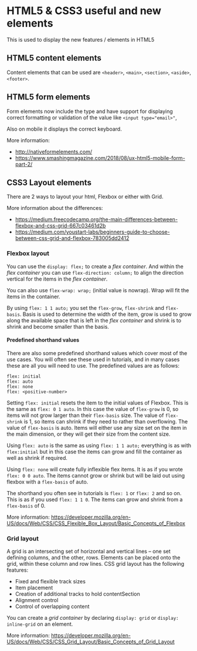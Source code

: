 # HTML5 & CSS3 useful and new elements

This is used to display the new features / elements in HTML5

## HTML5 content elements

Content elements that can be used are `<header>`, `<main>`, `<section>`, `<aside>`, `<footer>`.

## HTML5 form elements

Form elements now include the type and have support for displaying correct formatting or validation of the value like `<input type="email>"`,

Also on mobile it displays the correct keyboard.

More information: 
- http://nativeformelements.com/
- https://www.smashingmagazine.com/2018/08/ux-html5-mobile-form-part-2/

## CSS3 Layout elements

There are 2 ways to layout your html, Flexbox or either with Grid.

More information about the differences: 
- https://medium.freecodecamp.org/the-main-differences-between-flexbox-and-css-grid-667c03461d2b
- https://medium.com/youstart-labs/beginners-guide-to-choose-between-css-grid-and-flexbox-783005dd2412 

### Flexbox layout
You can use the `display: flex;` to create a *flex container*.
And within the *flex container* you can use `flex-direction: column;` to align the direction vertical for the items in the *flex container*.

You can also use `flex-wrap: wrap;` (initial value is nowrap). Wrap will fit the items in the container.

By using `flex: 1 1 auto;` you set the `flex-grow`, `flex-shrink` and `flex-basis`.
Basis is used to determine the width of the item, grow is used to grow along the available space that is left in the *flex container* and shrink is to shrink and become smaller than the basis.

#### Predefined shorthand values

There are also some predefined shorthand values which cover most of the use cases. You will often see these used in tutorials, and in many cases these are all you will need to use. The predefined values are as follows:
```
flex: initial
flex: auto
flex: none
flex: <positive-number>
```
Setting `flex: initial` resets the item to the initial values of Flexbox. This is the same as `flex: 0 1 auto`. In this case the value of `flex-grow` is 0, so items will not grow larger than their `flex-basis` size. The value of `flex-shrink` is 1, so items can shrink if they need to rather than overflowing. The value of `flex-basis` is auto. Items will either use any size set on the item in the main dimension, or they will get their size from the content size.

Using `flex: auto` is the same as using `flex: 1 1 auto;` everything is as with `flex:initial` but in this case the items can grow and fill the container as well as shrink if required.

Using `flex: none` will create fully inflexible flex items. It is as if you wrote `flex: 0 0 auto`. The items cannot grow or shrink but will be laid out using flexbox with a `flex-basis` of auto.

The shorthand you often see in tutorials is `flex: 1` or `flex: 2` and so on. This is as if you used `flex: 1 1 0`. The items can grow and shrink from a `flex-basis` of 0.


More information: https://developer.mozilla.org/en-US/docs/Web/CSS/CSS_Flexible_Box_Layout/Basic_Concepts_of_Flexbox

### Grid layout

A grid is an intersecting set of horizontal and vertical lines – one set defining columns, and the other, rows. Elements can be placed onto the grid, within these column and row lines. CSS grid layout has the following features:
- Fixed and flexible track sizes
- Item placement
- Creation of additional tracks to hold contentSection
- Alignment control
- Control of overlapping content

You can create a *grid container* by declaring `display: grid` or `display: inline-grid` on an element.

More information: https://developer.mozilla.org/en-US/docs/Web/CSS/CSS_Grid_Layout/Basic_Concepts_of_Grid_Layout
